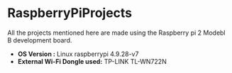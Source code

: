 # RaspberryPiProjects
All the projects mentioned here are made using the Raspberry pi 2 Modebl B development board.<br>
<ul>
<li><b>OS Version :</b> Linux raspberrypi 4.9.28-v7<br></li>
<li><b>External Wi-Fi Dongle used:</b> TP-LINK TL-WN722N</li>
</ul>
